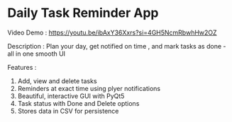 # Daily Task Reminder App

Video Demo : https://youtu.be/ibAxY36Xxrs?si=4GH5NcmRbwhHw2OZ

Description : 
Plan your day, get notified on time , and mark tasks as done - all in one smooth UI

Features :
1. Add, view and delete tasks
2. Reminders at exact time using plyer notifications
3. Beautiful, interactive GUI with PyQt5
4. Task status with Done and Delete options
5. Stores data in CSV for persistence
